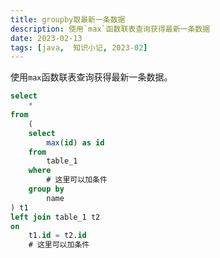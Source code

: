 ```yaml
---
title: groupby取最新一条数据
description: 使用`max`函数联表查询获得最新一条数据
date: 2023-02-13
tags: [java,  知识小记, 2023-02]
---
```


使用`max`函数联表查询获得最新一条数据。

```sql
select
	*
from
	(
	select
		max(id) as id
	from
		table_1
	where
		# 这里可以加条件
	group by
		name
) t1
left join table_1 t2
on
	t1.id = t2.id
	# 这里可以加条件
```
